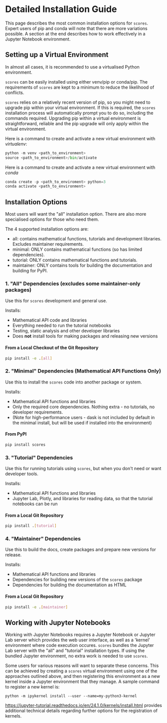 # Detailed Installation Guide

This page describes the most common installation options for `scores`. Expert users of pip and conda will note that there are more variations possible. A section at the end describes how to work effectively in a Jupyter Notebook environment.

## Setting up a Virtual Environment

In almost all cases, it is recommended to use a virtualised Python environment. 

`scores` can be easily installed using either venv/pip or conda/pip. The requirements of `scores` are kept to a minimum to reduce the likelihood of conflicts. 

`scores` relies on a relatively recent version of pip, so you might need to upgrade pip within your virtual environment. If this is required, the `scores` installation process will automatically prompt you to do so, including the commands required. Upgrading pip within a virtual environment is straightforward, reliable and the pip upgrade will only apply within the virtual environment.

Here is a command to create and activate a new virtual environment with *virtualenv*:

```py
python -m venv <path_to_environment>
source <path_to_environment>/bin/activate
```

Here is a command to create and activate a new virtual environment with *conda*
```py
conda create -p <path_to_enviroment> python=3
conda activate <path_to_environment>

```

## Installation Options

Most users will want the "all" installation option. There are also more specialised options for those who need them.  

The 4 supported installation options are:

- all: contains mathematical functions, tutorials and development libraries. Excludes maintainer requirements.
- minimal: ONLY contains mathematical functions (so has limited dependencies).
- tutorial: ONLY contains mathematical functions and tutorials.
- maintainer: ONLY contains tools for building the documentation and building for PyPI.

### 1. "All" Dependencies (excludes some maintainer-only packages)

Use this for `scores` development and general use.

Installs:
* Mathematical API code and libraries
* Everything needed to run the tutorial notebooks
* Testing, static analysis and other developer libraries
* Does **not** install tools for making packages and releasing new versions

#### From a Local Checkout of the Git Repository

```bash
pip install -e .[all]
```

### 2. "Minimal" Dependencies (Mathematical API Functions Only)
Use this to install the `scores` code into another package or system.

Installs:
* Mathematical API functions and libraries
* Only the required core dependencies. Nothing extra - no tutorials, no developer requirements.
* (Note for high-performance users - dask is not included by default in the minimal install, but will be used if installed into the environment)

#### From PyPI

```bash
pip install scores
```

### 3. "Tutorial" Dependencies
Use this for running tutorials using `scores`, but when you don't need or want developer tools.

Installs:
* Mathematical API functions and libraries
* Jupyter Lab, Plotly, and libraries for reading data, so that the tutorial notebooks can be run

#### From a Local Git Repository

```bash
pip install .[tutorial]
```

### 4. "Maintainer" Dependencies
Use this to build the docs, create packages and prepare new versions for release.

Installs:
* Mathematical API functions and libraries
* Dependencies for building new versions of the `scores` package
* Dependencies for building the documentation as HTML

#### From a Local Git Repository

```bash
pip install -e .[maintainer]
```

## Working with Jupyter Notebooks

Working with Jupyter Notebooks requires a Jupyter Notebook or Jupyter Lab server which provides the web user interface, as well as a 'kernel' environment where code execution occures. `scores` bundles the Jupyter Lab server with the "all" and "tutorial" installation types. If using the bundled Jupyter environment, no extra work is needed to use `scores`.

Some users for various reasons will want to separate these concerns. This can be achieved by creating a `scores` virtual environment using one of the approaches outlined above, and then registering this environment as a new kernel inside a Jupyter environment that they manage. A sample command to register a new kernel is:

`python -m ipykernel install --user --name=my-python3-kernel`

https://jupyter-tutorial.readthedocs.io/en/24.1.0/kernels/install.html provides additional technical details regarding further options for the registration of kernels.



